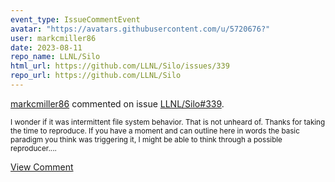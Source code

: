 ```yaml
---
event_type: IssueCommentEvent
avatar: "https://avatars.githubusercontent.com/u/5720676?"
user: markcmiller86
date: 2023-08-11
repo_name: LLNL/Silo
html_url: https://github.com/LLNL/Silo/issues/339
repo_url: https://github.com/LLNL/Silo
---
```


<a href='https://github.com/markcmiller86' target='_blank'>markcmiller86</a> commented on issue <a href='https://github.com/LLNL/Silo/issues/339' target='_blank'>LLNL/Silo#339</a>.

<small>I wonder if it was intermittent file system behavior. That is not unheard of. Thanks for taking the time to reproduce. If you have a moment and can outline here in words the basic paradigm you think was triggering it, I might be able to think through a possible reproducer....</small>

<a href='https://github.com/LLNL/Silo/issues/339' target='_blank'>View Comment</a>